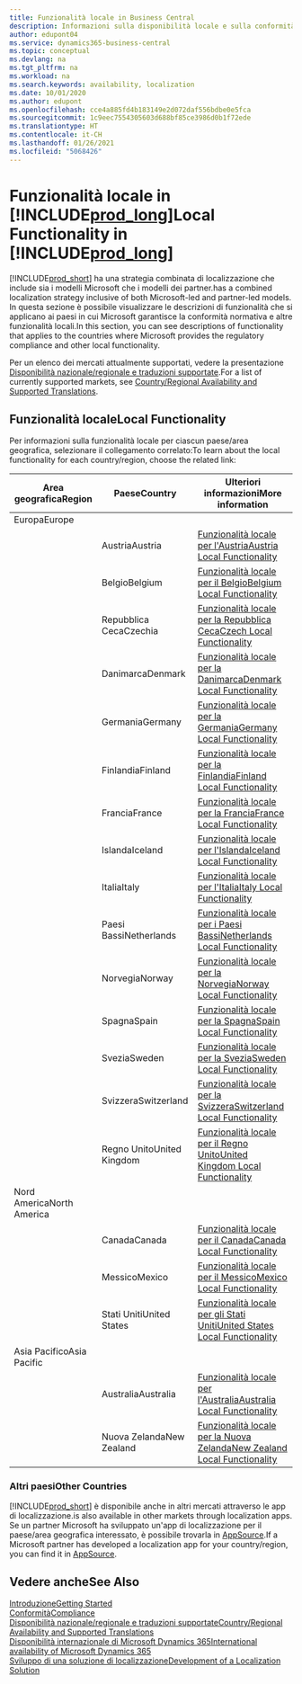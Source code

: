 ```yaml
---
title: Funzionalità locale in Business Central
description: Informazioni sulla disponibilità locale e sulla conformità normativa di Business Central per i paesi in cui Microsoft fornisce la funzionalità locale.
author: edupont04
ms.service: dynamics365-business-central
ms.topic: conceptual
ms.devlang: na
ms.tgt_pltfrm: na
ms.workload: na
ms.search.keywords: availability, localization
ms.date: 10/01/2020
ms.author: edupont
ms.openlocfilehash: cce4a885fd4b183149e2d072daf556bdbe0e5fca
ms.sourcegitcommit: 1c9eec7554305603d688bf85ce3986d0b1f72ede
ms.translationtype: HT
ms.contentlocale: it-CH
ms.lasthandoff: 01/26/2021
ms.locfileid: "5068426"
---
```

# <a name="local-functionality-in-prod_long"></a><span data-ttu-id="07943-103">Funzionalità locale in [!INCLUDE[prod_long](includes/prod_long.md)]</span><span class="sxs-lookup"><span data-stu-id="07943-103">Local Functionality in [!INCLUDE[prod_long](includes/prod_long.md)]</span></span>

[!INCLUDE[prod_short](includes/prod_short.md)] <span data-ttu-id="07943-104">ha una strategia combinata di localizzazione che include sia i modelli Microsoft che i modelli dei partner.</span><span class="sxs-lookup"><span data-stu-id="07943-104">has a combined localization strategy inclusive of both Microsoft-led and partner-led models.</span></span> <span data-ttu-id="07943-105">In questa sezione è possibile visualizzare le descrizioni di funzionalità che si applicano ai paesi in cui Microsoft garantisce la conformità normativa e altre funzionalità locali.</span><span class="sxs-lookup"><span data-stu-id="07943-105">In this section, you can see descriptions of functionality that applies to the countries where Microsoft provides the regulatory compliance and other local functionality.</span></span>  

<span data-ttu-id="07943-106">Per un elenco dei mercati attualmente supportati, vedere la presentazione [Disponibilità nazionale/regionale e traduzioni supportate](/dynamics365/business-central/dev-itpro/compliance/apptest-countries-and-translations?toc=/dynamics365/business-central/toc.json).</span><span class="sxs-lookup"><span data-stu-id="07943-106">For a list of currently supported markets, see [Country/Regional Availability and Supported Translations](/dynamics365/business-central/dev-itpro/compliance/apptest-countries-and-translations?toc=/dynamics365/business-central/toc.json).</span></span>  

## <a name="local-functionality"></a><span data-ttu-id="07943-107">Funzionalità locale</span><span class="sxs-lookup"><span data-stu-id="07943-107">Local Functionality</span></span>

<span data-ttu-id="07943-108">Per informazioni sulla funzionalità locale per ciascun paese/area geografica, selezionare il collegamento correlato:</span><span class="sxs-lookup"><span data-stu-id="07943-108">To learn about the local functionality for each country/region, choose the related link:</span></span>

| <span data-ttu-id="07943-109">Area geografica</span><span class="sxs-lookup"><span data-stu-id="07943-109">Region</span></span> | <span data-ttu-id="07943-110">Paese</span><span class="sxs-lookup"><span data-stu-id="07943-110">Country</span></span> | <span data-ttu-id="07943-111">Ulteriori informazioni</span><span class="sxs-lookup"><span data-stu-id="07943-111">More information</span></span> |
| --- | --- |--- |
| <span data-ttu-id="07943-112">Europa</span><span class="sxs-lookup"><span data-stu-id="07943-112">Europe</span></span> |  | |
|        | <span data-ttu-id="07943-113">Austria</span><span class="sxs-lookup"><span data-stu-id="07943-113">Austria</span></span> | [<span data-ttu-id="07943-114">Funzionalità locale per l'Austria</span><span class="sxs-lookup"><span data-stu-id="07943-114">Austria Local Functionality</span></span>](localfunctionality/austria/austria-local-functionality.md) |
|        | <span data-ttu-id="07943-115">Belgio</span><span class="sxs-lookup"><span data-stu-id="07943-115">Belgium</span></span> | [<span data-ttu-id="07943-116">Funzionalità locale per il Belgio</span><span class="sxs-lookup"><span data-stu-id="07943-116">Belgium Local Functionality</span></span>](localfunctionality/belgium/belgium-local-functionality.md) |
|        | <span data-ttu-id="07943-117">Repubblica Ceca</span><span class="sxs-lookup"><span data-stu-id="07943-117">Czechia</span></span> | [<span data-ttu-id="07943-118">Funzionalità locale per la Repubblica Ceca</span><span class="sxs-lookup"><span data-stu-id="07943-118">Czech Local Functionality</span></span>](localfunctionality/czech/czech-local-functionality.md) |
|        | <span data-ttu-id="07943-119">Danimarca</span><span class="sxs-lookup"><span data-stu-id="07943-119">Denmark</span></span> | [<span data-ttu-id="07943-120">Funzionalità locale per la Danimarca</span><span class="sxs-lookup"><span data-stu-id="07943-120">Denmark Local Functionality</span></span>](localfunctionality/denmark/denmark-local-functionality.md) |
|        | <span data-ttu-id="07943-121">Germania</span><span class="sxs-lookup"><span data-stu-id="07943-121">Germany</span></span> | [<span data-ttu-id="07943-122">Funzionalità locale per la Germania</span><span class="sxs-lookup"><span data-stu-id="07943-122">Germany Local Functionality</span></span>](localfunctionality/germany/germany-local-functionality.md) |
|        | <span data-ttu-id="07943-123">Finlandia</span><span class="sxs-lookup"><span data-stu-id="07943-123">Finland</span></span> | [<span data-ttu-id="07943-124">Funzionalità locale per la Finlandia</span><span class="sxs-lookup"><span data-stu-id="07943-124">Finland Local Functionality</span></span>](localfunctionality/finland/finland-local-functionality.md) |
|        | <span data-ttu-id="07943-125">Francia</span><span class="sxs-lookup"><span data-stu-id="07943-125">France</span></span> | [<span data-ttu-id="07943-126">Funzionalità locale per la Francia</span><span class="sxs-lookup"><span data-stu-id="07943-126">France Local Functionality</span></span>](localfunctionality/france/france-local-functionality.md) |
|        | <span data-ttu-id="07943-127">Islanda</span><span class="sxs-lookup"><span data-stu-id="07943-127">Iceland</span></span> | [<span data-ttu-id="07943-128">Funzionalità locale per l'Islanda</span><span class="sxs-lookup"><span data-stu-id="07943-128">Iceland Local Functionality</span></span>](localfunctionality/iceland/iceland-local-functionality.md) |
|        | <span data-ttu-id="07943-129">Italia</span><span class="sxs-lookup"><span data-stu-id="07943-129">Italy</span></span> | [<span data-ttu-id="07943-130">Funzionalità locale per l'Italia</span><span class="sxs-lookup"><span data-stu-id="07943-130">Italy Local Functionality</span></span>](localfunctionality/italy/italy-local-functionality.md) |
|        | <span data-ttu-id="07943-131">Paesi Bassi</span><span class="sxs-lookup"><span data-stu-id="07943-131">Netherlands</span></span> | [<span data-ttu-id="07943-132">Funzionalità locale per i Paesi Bassi</span><span class="sxs-lookup"><span data-stu-id="07943-132">Netherlands Local Functionality</span></span>](localfunctionality/netherlands/netherlands-local-functionality.md) |
|        | <span data-ttu-id="07943-133">Norvegia</span><span class="sxs-lookup"><span data-stu-id="07943-133">Norway</span></span> | [<span data-ttu-id="07943-134">Funzionalità locale per la Norvegia</span><span class="sxs-lookup"><span data-stu-id="07943-134">Norway Local Functionality</span></span>](localfunctionality/norway/norway-local-functionality.md) |
|        | <span data-ttu-id="07943-135">Spagna</span><span class="sxs-lookup"><span data-stu-id="07943-135">Spain</span></span> | [<span data-ttu-id="07943-136">Funzionalità locale per la Spagna</span><span class="sxs-lookup"><span data-stu-id="07943-136">Spain Local Functionality</span></span>](localfunctionality/spain/spain-local-functionality.md) |
|        | <span data-ttu-id="07943-137">Svezia</span><span class="sxs-lookup"><span data-stu-id="07943-137">Sweden</span></span> | [<span data-ttu-id="07943-138">Funzionalità locale per la Svezia</span><span class="sxs-lookup"><span data-stu-id="07943-138">Sweden Local Functionality</span></span>](localfunctionality/sweden/sweden-local-functionality.md) |
|        | <span data-ttu-id="07943-139">Svizzera</span><span class="sxs-lookup"><span data-stu-id="07943-139">Switzerland</span></span> | [<span data-ttu-id="07943-140">Funzionalità locale per la Svizzera</span><span class="sxs-lookup"><span data-stu-id="07943-140">Switzerland Local Functionality</span></span>](localfunctionality/switzerland/switzerland-local-functionality.md) |
|        | <span data-ttu-id="07943-141">Regno Unito</span><span class="sxs-lookup"><span data-stu-id="07943-141">United Kingdom</span></span> | [<span data-ttu-id="07943-142">Funzionalità locale per il Regno Unito</span><span class="sxs-lookup"><span data-stu-id="07943-142">United Kingdom Local Functionality</span></span>](localfunctionality/unitedkingdom/united-kingdom-local-functionality.md) |
| <span data-ttu-id="07943-143">Nord America</span><span class="sxs-lookup"><span data-stu-id="07943-143">North America</span></span> |       |  |
|        | <span data-ttu-id="07943-144">Canada</span><span class="sxs-lookup"><span data-stu-id="07943-144">Canada</span></span>|[<span data-ttu-id="07943-145">Funzionalità locale per il Canada</span><span class="sxs-lookup"><span data-stu-id="07943-145">Canada Local Functionality</span></span>](localfunctionality/canada/canada-local-functionality.md) |
|        | <span data-ttu-id="07943-146">Messico</span><span class="sxs-lookup"><span data-stu-id="07943-146">Mexico</span></span> | [<span data-ttu-id="07943-147">Funzionalità locale per il Messico</span><span class="sxs-lookup"><span data-stu-id="07943-147">Mexico Local Functionality</span></span>](localfunctionality/mexico/mexico-local-functionality.md) |
|        | <span data-ttu-id="07943-148">Stati Uniti</span><span class="sxs-lookup"><span data-stu-id="07943-148">United States</span></span>|[<span data-ttu-id="07943-149">Funzionalità locale per gli Stati Uniti</span><span class="sxs-lookup"><span data-stu-id="07943-149">United States Local Functionality</span></span>](localfunctionality/unitedstates/united-states-local-functionality.md) |
| <span data-ttu-id="07943-150">Asia Pacifico</span><span class="sxs-lookup"><span data-stu-id="07943-150">Asia Pacific</span></span> |       |  |
|        | <span data-ttu-id="07943-151">Australia</span><span class="sxs-lookup"><span data-stu-id="07943-151">Australia</span></span> | [<span data-ttu-id="07943-152">Funzionalità locale per l'Australia</span><span class="sxs-lookup"><span data-stu-id="07943-152">Australia Local Functionality</span></span>](localfunctionality/australia/australia-local-functionality.md) |
|        | <span data-ttu-id="07943-153">Nuova Zelanda</span><span class="sxs-lookup"><span data-stu-id="07943-153">New Zealand</span></span> | [<span data-ttu-id="07943-154">Funzionalità locale per la Nuova Zelanda</span><span class="sxs-lookup"><span data-stu-id="07943-154">New Zealand Local Functionality</span></span>](localfunctionality/newzealand/new-zealand-local-functionality.md) |

### <a name="other-countries"></a><span data-ttu-id="07943-155">Altri paesi</span><span class="sxs-lookup"><span data-stu-id="07943-155">Other Countries</span></span>

[!INCLUDE[prod_short](includes/prod_short.md)] <span data-ttu-id="07943-156">è disponibile anche in altri mercati attraverso le app di localizzazione.</span><span class="sxs-lookup"><span data-stu-id="07943-156">is also available in other markets through localization apps.</span></span> <span data-ttu-id="07943-157">Se un partner Microsoft ha sviluppato un'app di localizzazione per il paese/area geografica interessato, è possibile trovarla in [AppSource](https://go.microsoft.com/fwlink/?linkid=2081646).</span><span class="sxs-lookup"><span data-stu-id="07943-157">If a Microsoft partner has developed a localization app for your country/region, you can find it in [AppSource](https://go.microsoft.com/fwlink/?linkid=2081646).</span></span>

## <a name="see-also"></a><span data-ttu-id="07943-158">Vedere anche</span><span class="sxs-lookup"><span data-stu-id="07943-158">See Also</span></span>

[<span data-ttu-id="07943-159">Introduzione</span><span class="sxs-lookup"><span data-stu-id="07943-159">Getting Started</span></span>](product-get-started.md)  
[<span data-ttu-id="07943-160">Conformità</span><span class="sxs-lookup"><span data-stu-id="07943-160">Compliance</span></span>](compliance/compliance-overview.md)  
[<span data-ttu-id="07943-161">Disponibilità nazionale/regionale e traduzioni supportate</span><span class="sxs-lookup"><span data-stu-id="07943-161">Country/Regional Availability and Supported Translations</span></span>](/dynamics365/business-central/dev-itpro/compliance/apptest-countries-and-translations?toc=/dynamics365/business-central/toc.json)  
[<span data-ttu-id="07943-162">Disponibilità internazionale di Microsoft Dynamics 365</span><span class="sxs-lookup"><span data-stu-id="07943-162">International availability of Microsoft Dynamics 365</span></span>](/dynamics365/get-started/availability)  
[<span data-ttu-id="07943-163">Sviluppo di una soluzione di localizzazione</span><span class="sxs-lookup"><span data-stu-id="07943-163">Development of a Localization Solution</span></span>](/dynamics365/business-central/dev-itpro/developer/readiness/readiness-develop-localization)  
